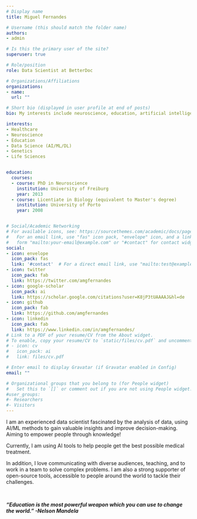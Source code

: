 ```yaml
---
# Display name
title: Miguel Fernandes

# Username (this should match the folder name)
authors:
- admin

# Is this the primary user of the site?
superuser: true

# Role/position
role: Data Scientist at BetterDoc

# Organizations/Affiliations
organizations:
- name:
  url: ""

# Short bio (displayed in user profile at end of posts)
bio: My interests include neuroscience, education, artificial intelligence and genetics.

interests:
- Healthcare
- Neuroscience
- Education
- Data Science (AI/ML/DL)
- Genetics
- Life Sciences


education:
  courses:
  - course: PhD in Neuroscience
    institution: University of Freiburg
    year: 2013
  - course: Licentiate in Biology (equivalent to Master's degree)
    institution: University of Porto
    year: 2008


# Social/Academic Networking
# For available icons, see: https://sourcethemes.com/academic/docs/page-builder/#icons
#   For an email link, use "fas" icon pack, "envelope" icon, and a link in the
#   form "mailto:your-email@example.com" or "#contact" for contact widget.
social:
- icon: envelope
  icon_pack: fas
  link: '#contact'  # For a direct email link, use "mailto:test@example.org".
- icon: twitter
  icon_pack: fab
  link: https://twitter.com/amgfernandes
- icon: google-scholar
  icon_pack: ai
  link: https://scholar.google.com/citations?user=K8jP3tUAAAAJ&hl=de
- icon: github
  icon_pack: fab
  link: https://github.com/amgfernandes
- icon: linkedin
  icon_pack: fab
  link: https://www.linkedin.com/in/amgfernandes/
# Link to a PDF of your resume/CV from the About widget.
# To enable, copy your resume/CV to `static/files/cv.pdf` and uncomment the lines below.
# - icon: cv
#   icon_pack: ai
#   link: files/cv.pdf

# Enter email to display Gravatar (if Gravatar enabled in Config)
email: ""

# Organizational groups that you belong to (for People widget)
#   Set this to `[]` or comment out if you are not using People widget.
#user_groups:
#- Researchers
#- Visitors
---
```

<p style="text-align: left;">

I am an experienced data scientist fascinated by the analysis of data, using AI/ML methods to gain valuable insights and improve decision-making. Aiming to empower people through knowledge!

Currently, I am using AI tools to help people get the best possible medical treatment.

In addition, I love communicating with diverse audiences, teaching, and to work in a team to solve complex problems. I am also a strong supporter of open-source tools, accessible to people around the world to tackle their challenges.
</p>
<p>&nbsp;</p>

***“Education is the most powerful weapon which you can use to change the world.” -Nelson Mandela*** </p>
